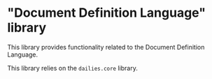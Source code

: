 # "Document Definition Language" library
This library provides functionality related to the Document Definition Language.

This library relies on the `dailies.core` library.
